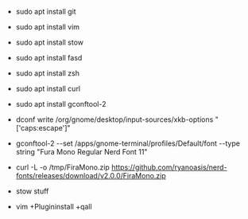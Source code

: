  - sudo apt install git
 - sudo apt install vim
 - sudo apt install stow
 - sudo apt install fasd
 - sudo apt install zsh
 - sudo apt install curl
 - sudo apt install gconftool-2
 - dconf write /org/gnome/desktop/input-sources/xkb-options "['caps:escape']"
 - gconftool-2 --set /apps/gnome-terminal/profiles/Default/font --type string "Fura Mono Regular Nerd Font 11"

 - curl -L -o /tmp/FiraMono.zip https://github.com/ryanoasis/nerd-fonts/releases/download/v2.0.0/FiraMono.zip

 - stow stuff
 - vim +Plugininstall +qall
